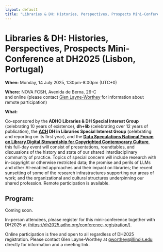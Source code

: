 ```yaml
---
layout: default
title: "Libraries & DH: Histories, Perspectives, Prospects Mini-Conference at DH2025"
---
```

# Libraries & DH: Histories, Perspectives, Prospects Mini-Conference at DH2025 (Lisbon, Portugal)

**When:** Monday, 14 July 2025, 1:30pm-8:00pm (UTC+0) 

**Where:** NOVA FCSH, Avenida de Berna, 26-C  
and online (please contact [Glen Layne-Worthey](gworthey@illinois.edu) for information about remote participation)

**What:**

Co-sponsored by the **ADHO Libraries & DH Special Interest Group** (celebrating 10 years of existence), **dh+lib** (celebrating over 12 years of publication), the **[ACH](https://ach.org/) DH in Libraries Special Interest Group** (celebrating and reporting on its first year), and the **[Data Speculations National Forum on Library Digital Stewardship for Copyrighted Contemporary Culture](https://dataspeculations.org/)**, this full-day event will consist of presentations, roundtables, and discussions of the history and state of our shared interdisciplinary community of practice.  Topics of special concern will include research with in-copyright or otherwise restricted data; the promise and perils of LLMs and other AI-enabled approaches and their impact on libraries; the recent sunsetting of some of the research infrastructures supporting our areas of work; and the organizational and cultural structures underpinning our shared profession. Remote participation is available. 


## Program:

Coming soon.

In-person attendees, please register for this mini-conference together with DH2025 at (https://dh2025.adho.org/conference-registration/).

Online participation is free and open to all regardless of DH2025 registration.  Please contact Glen Layne-Worthey at <gworthey@illinois.edu> directly for information and a meeting link.
